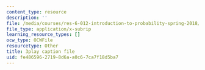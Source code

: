 ```yaml
---
content_type: resource
description: ''
file: /media/courses/res-6-012-introduction-to-probability-spring-2018/fe48659627198d6aa0c67ca7f18d5ba7_GOmLwHaa8Ik.srt
file_type: application/x-subrip
learning_resource_types: []
ocw_type: OCWFile
resourcetype: Other
title: 3play caption file
uid: fe486596-2719-8d6a-a0c6-7ca7f18d5ba7
---
```

